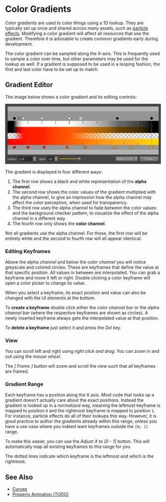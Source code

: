 # Color Gradients

*Color gradients* are used to color things using a 1D lookup. They are typically set up once and shared across many assets, such as [particle effects](../../effects/particle-effects/particle-effects-overview.md). Modifying a color gradient will affect all resources that use the gradient. Therefore it is advisable to create common gradients early during development.

The color gradient can be sampled along the X-axis. This is frequently used to sample a color over time, but other parameters may be used for the lookup as well. If a gradient is supposed to be used in a looping fashion, the first and last color have to be set up to match.

## Gradient Editor

The image below shows a color gradient and its editing controls:

![Color Gradient](../media/color-gradient.png)

The gradient is displayed in four different ways:

1. The first row shows a black and white representation of the **alpha channel**.
1. The second row shows the color values of the gradient multiplied with the alpha channel, to give an impression how the alpha channel may affect the color perception, when used for transparency.
1. The third row uses the alpha channel to fade between the color values and the background checker pattern, to visualize the effect of the alpha channel in a different way.
1. The fourth row only shows the **color channel**.

Not all gradients use the alpha channel. For those, the first row will be entirely white and the second to fourth row will all appear identical.

### Editing Keyframes

Above the *alpha channel* and below the *color channel* you will notice greyscale and colored circles. These are keyframes that define the value at that specific position. All values in between are interpolated. You can grab a keyframe and move it left or right. Double clicking a color keyframe will open a color picker to change its value.

When you select a keyframe, its exact position and value can also be changed with the UI elements at the bottom.

To **create a keyframe** double click either the *color channel bar* or the *alpha channel bar* (where the respective keyframes are shown as circles). A newly inserted keyframe always gets the interpolated value at that position.

To **delete a keyframe** just select it and press the *Del* key.

### View

You can scroll left and right using *right click and drag*. You can zoom in and out using the *mouse wheel*.

The *[ Frame ]* button will zoom and scroll the view such that all keyframes are framed.

### Gradient Range

Each keyframe has a position along the X axis. Most code that looks up a gradient doesn't actually care about the exact positions. Instead the gradient is looked up in a *normalized* way, meaning the leftmost keyframe is mapped to position `0` and the rightmost keyframe is mapped to position `1`. For instance, particle effects do all of their lookups this way. However, it is good practice to author the gradients already within this range, unless you have a use case where you indeed want keyframes outside the `[0; 1]` range.

To make this easier, you can use the *Adjust X to [0 - 1]* button. This will automatically map all existing keyframes to this range for you.

The dotted lines indicate which keyframe is the leftmost and which is the rightmost.

## See Also

* [Curves](curves.md)
* [Property Animation (TODO)](../property-animation/property-animation-overview.md)
